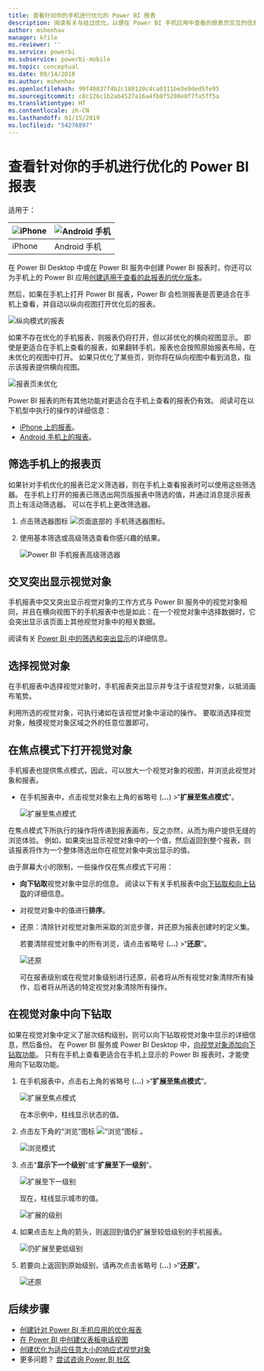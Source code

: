 ```yaml
---
title: 查看针对你的手机进行优化的 Power BI 报表
description: 阅读有关与经过优化，以便在 Power BI 手机应用中查看的报表页交互的信息。
author: mshenhav
manager: kfile
ms.reviewer: ''
ms.service: powerbi
ms.subservice: powerbi-mobile
ms.topic: conceptual
ms.date: 09/14/2018
ms.author: mshenhav
ms.openlocfilehash: 99f40837f4b2c188120c4ca0311be3e9ded5fe95
ms.sourcegitcommit: c8c126c1b2ab4527a16a4fb8f5208e0f7fa5ff5a
ms.translationtype: HT
ms.contentlocale: zh-CN
ms.lasthandoff: 01/15/2019
ms.locfileid: "54276897"
---
```

# <a name="view-power-bi-reports-optimized-for-your-phone"></a>查看针对你的手机进行优化的 Power BI 报表

适用于：

| ![iPhone](./media/mobile-apps-view-phone-report/ios-logo-40-px.png) | ![Android 手机](./media/mobile-apps-view-phone-report/android-logo-40-px.png) |
|:--- |:--- |
| iPhone |Android 手机 |

在 Power BI Desktop 中或在 Power BI 服务中创建 Power BI 报表时，你还可以为手机上的 Power BI 应用[创建适用于查看的此报表的优化版本](../../desktop-create-phone-report.md)。

然后，如果在手机上打开 Power BI 报表，Power BI 会检测报表是否更适合在手机上查看，并自动以纵向视图打开优化后的报表。

![纵向模式的报表](./media/mobile-apps-view-phone-report/07-power-bi-phone-report-portrait.png)

如果不存在优化的手机报表，则报表仍将打开，但以非优化的横向视图显示。 即使是更适合在手机上查看的报表，如果翻转手机，报表也会按照原始报表布局，在未优化的视图中打开。 如果只优化了某些页，则你将在纵向视图中看到消息，指示该报表提供横向视图。

![报表页未优化](./media/mobile-apps-view-phone-report/06-power-bi-phone-report-page-not-optimized.png)

Power BI 报表的所有其他功能对更适合在手机上查看的报表仍有效。 阅读可在以下机型中执行的操作的详细信息：

* [iPhone 上的报表](mobile-reports-in-the-mobile-apps.md)。 
* [Android 手机上的报表](mobile-reports-in-the-mobile-apps.md)。

## <a name="filter-the-report-page-on-a-phone"></a>筛选手机上的报表页
如果针对手机优化的报表已定义筛选器，则在手机上查看报表时可以使用这些筛选器。 在手机上打开的报表已筛选出网页版报表中筛选的值，并通过消息提示报表页上有活动筛选器。 可以在手机上更改筛选器。

1. 点击筛选器图标 ![页面底部的](./media/mobile-apps-view-phone-report/power-bi-phone-filter-icon.png) 手机筛选器图标。 
2. 使用基本筛选或高级筛选查看你感兴趣的结果。
   
    ![Power BI 手机报表高级筛选器](./media/mobile-apps-view-phone-report/power-bi-iphone-advanced-filter-toronto.gif)

## <a name="cross-highlight-visuals"></a>交叉突出显示视觉对象
手机报表中交叉突出显示视觉对象的工作方式与 Power BI 服务中的视觉对象相同，并且在横向视图下的手机报表中也是如此：在一个视觉对象中选择数据时，它会突出显示该页面上其他视觉对象中的相关数据。

阅读有关 [Power BI 中的筛选和突出显示](../../power-bi-reports-filters-and-highlighting.md)的详细信息。

## <a name="select-visuals"></a>选择视觉对象
在手机报表中选择视觉对象时，手机报表突出显示并专注于该视觉对象，以抵消画布笔势。

利用所选的视觉对象，可执行诸如在该视觉对象中滚动的操作。 要取消选择视觉对象，触摸视觉对象区域之外的任意位置即可。

## <a name="open-visuals-in-focus-mode"></a>在焦点模式下打开视觉对象
手机报表也提供焦点模式，因此，可以放大一个视觉对象的视图，并浏览此视觉对象和报表。

* 在手机报表中，点击视觉对象右上角的省略号 (**...**) >“**扩展至焦点模式**”。
  
    ![扩展至焦点模式](././media/mobile-apps-view-phone-report/power-bi-phone-report-focus-mode.png)

在焦点模式下所执行的操作将传递到报表画布，反之亦然，从而为用户提供无缝的浏览体验。 例如，如果突出显示视觉对象中的一个值，然后返回到整个报表，则该报表将作为一个整体筛选出你在视觉对象中突出显示的值。

由于屏幕大小的限制，一些操作仅在焦点模式下可用：

* **向下钻取**视觉对象中显示的信息。 阅读以下有关手机报表中[向下钻取和向上钻取](mobile-apps-view-phone-report.md#drill-down-in-a-visual)的详细信息。
* 对视觉对象中的值进行**排序**。
* 还原：清除针对视觉对象所采取的浏览步骤，并还原为报表创建时的定义集。
  
    若要清除视觉对象中的所有浏览，请点击省略号 (**...**) >“**还原**”。
  
    ![还原](././media/mobile-apps-view-phone-report/power-bi-phone-report-revert-levels.png)
  
    可在报表级别或在视觉对象级别进行还原，前者将从所有视觉对象清除所有操作，后者将从所选的特定视觉对象清除所有操作。   

## <a name="drill-down-in-a-visual"></a>在视觉对象中向下钻取
如果在视觉对象中定义了层次结构级别，则可以向下钻取视觉对象中显示的详细信息，然后备份。 在 Power BI 服务或 Power BI Desktop 中，[向视觉对象添加向下钻取功能](../end-user-drill.md)。 只有在手机上查看更适合在手机上显示的 Power BI 报表时，才能使用向下钻取功能。 

1. 在手机报表中，点击右上角的省略号 (**...**) >“**扩展至焦点模式**”。
   
    ![扩展至焦点模式](././media/mobile-apps-view-phone-report/power-bi-phone-report-focus-mode.png)
   
    在本示例中，柱线显示状态的值。
2. 点击左下角的“浏览”图标  ![“浏览”图标](./media/mobile-apps-view-phone-report/power-bi-phone-report-explore-icon.png) 。
   
    ![浏览模式](./media/mobile-apps-view-phone-report/power-bi-phone-report-explore-mode.png)
3. 点击“**显示下一个级别**”或“**扩展至下一级别**”。
   
    ![扩展至下一级别](./media/mobile-apps-view-phone-report/power-bi-phone-report-expand-levels.png)
   
    现在，柱线显示城市的值。
   
    ![扩展的级别](./media/mobile-apps-view-phone-report/power-bi-phone-report-expanded-levels.png)
4. 如果点击左上角的箭头，则返回到值仍扩展至较低级别的手机报表。
   
    ![仍扩展至更低级别](./media/mobile-apps-view-phone-report/power-bi-back-to-phone-report-expanded-levels.png)
5. 若要向上返回到原始级别，请再次点击省略号 (**...**) >“**还原**”。
   
    ![还原](././media/mobile-apps-view-phone-report/power-bi-phone-report-revert-levels.png)

## <a name="next-steps"></a>后续步骤
* [创建针对 Power BI 手机应用的优化报表](../../desktop-create-phone-report.md)
* [在 Power BI 中创建仪表板电话视图](../../service-create-dashboard-mobile-phone-view.md)
* [创建优化为适应任意大小的响应式视觉对象](../../visuals/desktop-create-responsive-visuals.md)
* 更多问题？ [尝试咨询 Power BI 社区](http://community.powerbi.com/)

